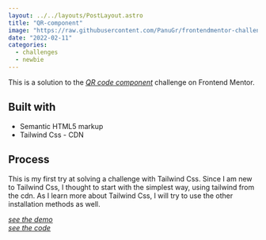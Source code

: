 ```yaml
---
layout: ../../layouts/PostLayout.astro
title: "QR-component"
image: "https://raw.githubusercontent.com/PanuGr/frontendmentor-challenges/main/newbie/qr-component/screenshot.jpg"
date: "2022-02-11"
categories:
  - challenges
  - newbie
---
```

This is a solution to the *<ins>[QR code component](https://www.frontendmentor.io/challenges/qr-code-component-iux_sIO_H)</ins>*
challenge on Frontend Mentor.

## Built with
- Semantic HTML5 markup
- Tailwind Css - CDN

## Process
This is my first try at solving a challenge with Tailwind Css. Since I am new to Tailwind Css, I thought to start with the simplest way, using tailwind from the cdn. As I learn more about Tailwind Css, I will try to use the other installation methods as well.

*<ins>[see the demo](https://panugr.github.io/frontendmentor-challenges/newbie/qr-component/)</ins>* <br>
*<ins>[see the code](https://github.com/PanuGr/frontendmentor-challenges/tree/main/newbie/qr-component)</ins>*